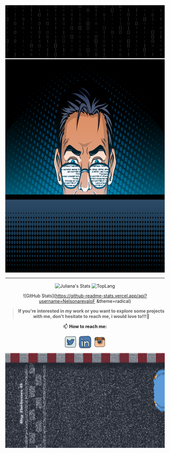 
<div align="center">

<div align="center"><img src="img/name-animate.gif" marginwidth=0px marginheight="0" />
<div align="center"><img src="img/background-profile.jpg" width="900" height="675" marginwidth=0px marginheight="0" />


--------


<!--  GitHub Stats --->
<a><img width="425" img align="center" alt="Juliana's Stats" src="https://github-readme-stats.vercel.app/api?username=julianamonr03&show_icons=true&theme=radical" />
</a><a><img width="419" img align="center" alt="TopLang" src="https://github-readme-stats.vercel.app/api/top-langs/?username=julianamonr03&layout=compact&hide=perl&theme=radical" /></a>

  
 ![GitHub Stats](https://github-readme-stats.vercel.app/api?username=NelsonarevaloF &theme=radical)

<!-- Contact info -->
<div align="center">

> **If you're interested in my work or you want to explore some projects with me, don't hesitate to reach me, i would love to!!!💜**

📫 **How to reach me:**

[<img align="center" alt="contact | Twitter" width="42px" src="img/icon-twitter.svg" />](https://twitter.com/Near_Fuentes)
[<img align="center" alt="contact | LinkedIn" width="42px" src="img/icon-linkedin.svg" />](https://www.linkedin.com/in/near-fuentes/)
[<img align="center" alt="contact | Instagram" width="42px" src="img/icon-insta.svg" />](https://www.instagram.com/near_fuente/)

<div align="center"><img src="img/end-animate.gif" width="900" height="300"/>
